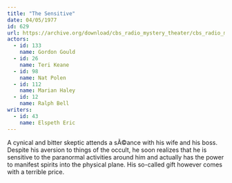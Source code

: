 ```yaml
---
title: "The Sensitive"
date: 04/05/1977
id: 629
url: https://archive.org/download/cbs_radio_mystery_theater/cbs_radio_mystery_theater-0601-0650.zip/cbs_radio_mystery_theater-0601-0650%2Fcbsrmt_0629_the_sensitive.mp3
actors:  
  - id: 133
    name: Gordon Gould  
  - id: 26
    name: Teri Keane  
  - id: 98
    name: Nat Polen  
  - id: 112
    name: Marian Haley  
  - id: 12
    name: Ralph Bell
writers:  
  - id: 43
    name: Elspeth Eric
---
```

A cynical and bitter skeptic attends a sÃ©ance with his wife and his boss. Despite his aversion to things of the occult, he soon realizes that he is sensitive to the paranormal activities around him and actually has the power to manifest spirits into the physical plane. His so-called gift however comes with a terrible price.